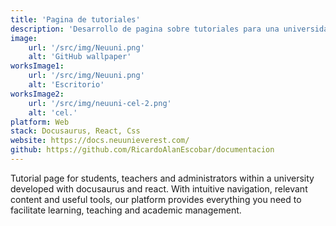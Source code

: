 ```yaml
---
title: 'Pagina de tutoriales'
description: 'Desarrollo de pagina sobre tutoriales para una universidad'
image:
    url: '/src/img/Neuuni.png'
    alt: 'GitHub wallpaper'
worksImage1:
    url: '/src/img/Neuuni.png'
    alt: 'Escritorio'
worksImage2:
    url: '/src/img/neuuni-cel-2.png'
    alt: 'cel.'
platform: Web
stack: Docusaurus, React, Css
website: https://docs.neuunieverest.com/
github: https://github.com/RicardoAlanEscobar/documentacion
---
```


Tutorial page for students, teachers and administrators within a university developed with docusaurus and react.
With intuitive navigation, relevant content and useful tools, our platform provides everything you need to facilitate learning, teaching and academic management.
